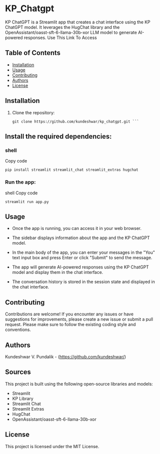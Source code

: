# KP_Chatgpt
KP ChatGPT is a Streamlit app that creates a chat interface using the KP ChatGPT model. It leverages the HugChat library and the OpenAssistant/oasst-sft-6-llama-30b-xor LLM model to generate AI-powered responses.
Use This Link To Access

## Table of Contents

- [Installation](#installation)
- [Usage](#usage)
- [Contributing](#contributing)
- [Authors](#authors)
- [License](#license)

## Installation

1. Clone the repository:

   ```shell
   git clone https://github.com/kundeshwar/kp_chatgpt.git ```
## Install the required dependencies:

### shell
Copy code
```
pip install streamlit streamlit_chat streamlit_extras hugchat
```
### Run the app:

shell
Copy code
```
streamlit run app.py
```
## Usage
- Once the app is running, you can access it in your web browser.

- The sidebar displays information about the app and the KP ChatGPT model.

- In the main body of the app, you can enter your messages in the "You" text input box and press Enter or click "Submit" to send the message.

- The app will generate AI-powered responses using the KP ChatGPT model and display them in the chat interface.

- The conversation history is stored in the session state and displayed in the chat interface.

## Contributing
Contributions are welcome! If you encounter any issues or have suggestions for improvements, please create a new issue or submit a pull request. Please make sure to follow the existing coding style and conventions.

## Authors
Kundeshwar V. Pundalik - (https://github.com/kundeshwar/)
## Sources
This project is built using the following open-source libraries and models:

- Streamlit
- KP Library 
- Streamlit Chat
- Streamlit Extras
- HugChat
- OpenAssistant/oasst-sft-6-llama-30b-xor

## License
This project is licensed under the MIT License.
